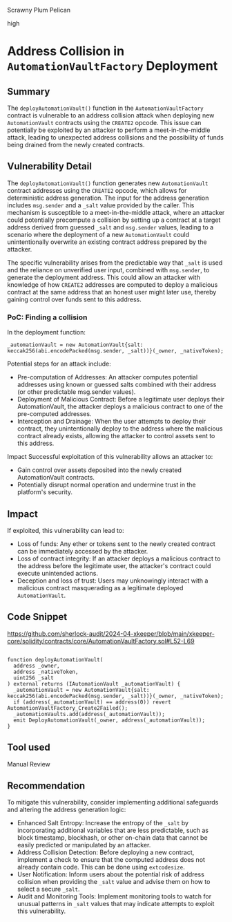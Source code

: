 Scrawny Plum Pelican

high

# Address Collision in `AutomationVaultFactory` Deployment

## Summary
The `deployAutomationVault()` function in the `AutomationVaultFactory` contract is vulnerable to an address collision attack when deploying new `AutomationVault` contracts using the `CREATE2` opcode. This issue can potentially be exploited by an attacker to perform a meet-in-the-middle attack, leading to unexpected address collisions and the possibility of funds being drained from the newly created contracts.

## Vulnerability Detail
The `deployAutomationVault()` function generates new `AutomationVault` contract addresses using the `CREATE2` opcode, which allows for deterministic address generation. The input for the address generation includes `msg.sender` and a `_salt` value provided by the caller. This mechanism is susceptible to a meet-in-the-middle attack, where an attacker could potentially precompute a collision by setting up a contract at a target address derived from guessed `_salt` and `msg.sender` values, leading to a scenario where the deployment of a new `AutomationVault` could unintentionally overwrite an existing contract address prepared by the attacker.

The specific vulnerability arises from the predictable way that `_salt` is used and the reliance on unverified user input, combined with `msg.sender`, to generate the deployment address. This could allow an attacker with knowledge of how `CREATE2` addresses are computed to deploy a malicious contract at the same address that an honest user might later use, thereby gaining control over funds sent to this address.

### PoC: Finding a collision
In the deployment function:

```solidity
_automationVault = new AutomationVault{salt: keccak256(abi.encodePacked(msg.sender, _salt))}(_owner, _nativeToken);

```

Potential steps for an attack include:

- Pre-computation of Addresses: An attacker computes potential addresses using known or guessed salts combined with their address (or other predictable msg.sender values).
- Deployment of Malicious Contract: Before a legitimate user deploys their AutomationVault, the attacker deploys a malicious contract to one of the pre-computed addresses.
- Interception and Drainage: When the user attempts to deploy their contract, they unintentionally deploy to the address where the malicious contract already exists, allowing the attacker to control assets sent to this address.

Impact
Successful exploitation of this vulnerability allows an attacker to:

- Gain control over assets deposited into the newly created AutomationVault contracts.
- Potentially disrupt normal operation and undermine trust in the platform's security.

## Impact
If exploited, this vulnerability can lead to:

- Loss of funds: Any ether or tokens sent to the newly created contract can be immediately accessed by the attacker.
- Loss of contract integrity: If an attacker deploys a malicious contract to the address before the legitimate user, the attacker's contract could execute unintended actions.
- Deception and loss of trust: Users may unknowingly interact with a malicious contract masquerading as a legitimate deployed `AutomationVault`.

## Code Snippet

https://github.com/sherlock-audit/2024-04-xkeeper/blob/main/xkeeper-core/solidity/contracts/core/AutomationVaultFactory.sol#L52-L69

```solidity

function deployAutomationVault(
  address _owner,
  address _nativeToken,
  uint256 _salt
) external returns (IAutomationVault _automationVault) {
  _automationVault = new AutomationVault{salt: keccak256(abi.encodePacked(msg.sender, _salt))}(_owner, _nativeToken);
  if (address(_automationVault) == address(0)) revert AutomationVaultFactory_Create2Failed();
  _automationVaults.add(address(_automationVault));
  emit DeployAutomationVault(_owner, address(_automationVault));
}

```

## Tool used

Manual Review

## Recommendation
To mitigate this vulnerability, consider implementing additional safeguards and altering the address generation logic:

- Enhanced Salt Entropy: Increase the entropy of the `_salt` by incorporating additional variables that are less predictable, such as block timestamp, blockhash, or other on-chain data that cannot be easily predicted or manipulated by an attacker.
- Address Collision Detection: Before deploying a new contract, implement a check to ensure that the computed address does not already contain code. This can be done using `extcodesize`.
- User Notification: Inform users about the potential risk of address collision when providing the `_salt` value and advise them on how to select a secure `_salt`.
- Audit and Monitoring Tools: Implement monitoring tools to watch for unusual patterns in `_salt` values that may indicate attempts to exploit this vulnerability.